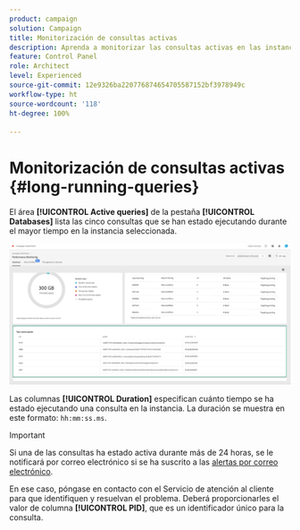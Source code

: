 ```yaml
---
product: campaign
solution: Campaign
title: Monitorización de consultas activas
description: Aprenda a monitorizar las consultas activas en las instancias de Campaign en el Panel de control de Campaign.
feature: Control Panel
role: Architect
level: Experienced
source-git-commit: 12e9326ba220776874654705587152bf3978949c
workflow-type: ht
source-wordcount: '118'
ht-degree: 100%

---
```


# Monitorización de consultas activas {#long-running-queries}

El área **[!UICONTROL Active queries]** de la pestaña **[!UICONTROL Databases]** lista las cinco consultas que se han estado ejecutando durante el mayor tiempo en la instancia seleccionada.

![](assets/active-queries.png)

Las columnas **[!UICONTROL Duration]** especifican cuánto tiempo se ha estado ejecutando una consulta en la instancia. La duración se muestra en este formato: `hh:mm:ss.ms`.

>[!IMPORTANT]
>
>Si una de las consultas ha estado activa durante más de 24 horas, se le notificará por correo electrónico si se ha suscrito a las [alertas por correo electrónico](email-alerting.md).
>
>En ese caso, póngase en contacto con el Servicio de atención al cliente para que identifiquen y resuelvan el problema. Deberá proporcionarles el valor de columna **[!UICONTROL PID]**, que es un identificador único para la consulta.
